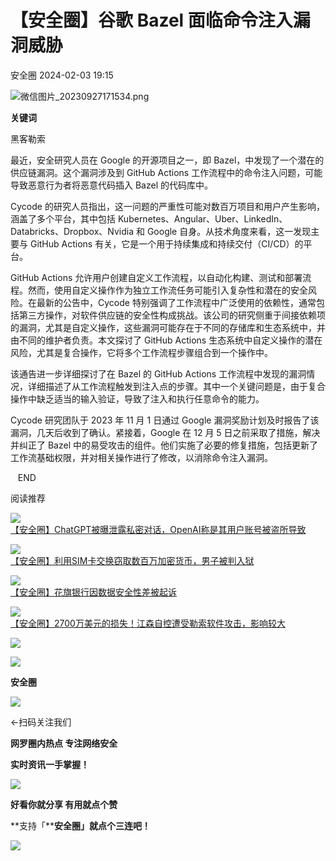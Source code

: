 #  【安全圈】谷歌 Bazel 面临命令注入漏洞威胁   
 安全圈   2024-02-03 19:15  
  
![](https://mmbiz.qpic.cn/sz_mmbiz_png/aBHpjnrGylgOvEXHviaXu1fO2nLov9bZ055v7s8F6w1DD1I0bx2h3zaOx0Mibd5CngBwwj2nTeEbupw7xpBsx27Q/640?wx_fmt=png&from=appmsg "微信图片_20230927171534.png")  
  
  
**关键词**  
  
  
  
黑客勒索  
  
  
  
最近，安全研究人员在 Google 的开源项目之一，即 Bazel，中发现了一个潜在的供应链漏洞。这个漏洞涉及到 GitHub Actions 工作流程中的命令注入问题，可能导致恶意行为者将恶意代码插入 Bazel 的代码库中。  
  
  
Cycode 的研究人员指出，这一问题的严重性可能对数百万项目和用户产生影响，涵盖了多个平台，其中包括 Kubernetes、Angular、Uber、LinkedIn、Databricks、Dropbox、Nvidia 和 Google 自身。从技术角度来看，这一发现主要与 GitHub Actions 有关，它是一个用于持续集成和持续交付（CI/CD）的平台。  
  
  
GitHub Actions 允许用户创建自定义工作流程，以自动化构建、测试和部署流程。然而，使用自定义操作作为独立工作流任务可能引入复杂性和潜在的安全风险。在最新的公告中，Cycode 特别强调了工作流程中广泛使用的依赖性，通常包括第三方操作，对软件供应链的安全性构成挑战。该公司的研究侧重于间接依赖项的漏洞，尤其是自定义操作，这些漏洞可能存在于不同的存储库和生态系统中，并由不同的维护者负责。本文探讨了 GitHub Actions 生态系统中自定义操作的潜在风险，尤其是复合操作，它将多个工作流程步骤组合到一个操作中。  
  
  
该通告进一步详细探讨了在 Bazel 的 GitHub Actions 工作流程中发现的漏洞情况，详细描述了从工作流程触发到注入点的步骤。其中一个关键问题是，由于复合操作中缺乏适当的输入验证，导致了注入和执行任意命令的能力。  
  
  
Cycode 研究团队于 2023 年 11 月 1 日通过 Google 漏洞奖励计划及时报告了该漏洞，几天后收到了确认。紧接着，Google 在 12 月 5 日之前采取了措施，解决并纠正了 Bazel 中的易受攻击的组件。他们实施了必要的修复措施，包括更新了工作流基础权限，并对相关操作进行了修改，以消除命令注入漏洞。  
  
  
  
   END    
  
  
阅读推荐  
  
  
![](https://mmbiz.qpic.cn/sz_mmbiz_jpg/aBHpjnrGylh3aERot1joLyxQ5pAuhdebAnicXNgk78ofRz8WP3trhvVKV5EjYBFAlTmU7kHCic882yr6y6yAeWkg/640?wx_fmt=jpeg "")  
[【安全圈】ChatGPT被曝泄露私密对话，OpenAI称是其用户账号被盗所导致](http://mp.weixin.qq.com/s?__biz=MzIzMzE4NDU1OQ==&mid=2652053460&idx=1&sn=f2fb75dfe3876576b6b95f00dd24a862&chksm=f36e3394c419ba8291848dc4c11e437405beb6102f9af9b182a288c3632c38987e3d4ffcbe57&scene=21#wechat_redirect)  
  
  
  
![](https://mmbiz.qpic.cn/sz_mmbiz_jpg/aBHpjnrGylh3aERot1joLyxQ5pAuhdebJEJeXmJ7ZjYMPlaEaKwtT289PFNojvbjJHhFyb1emch1DpDasEpNicA/640?wx_fmt=jpeg "")  
[【安全圈】利用SIM卡交换窃取数百万加密货币，男子被判入狱](http://mp.weixin.qq.com/s?__biz=MzIzMzE4NDU1OQ==&mid=2652053460&idx=2&sn=3385508a5feab00efce273796c041a37&chksm=f36e3394c419ba820abd04c8ddf7ad9c1311cd1eade1c06a27f027c879358f164a81c45de3f2&scene=21#wechat_redirect)  
  
  
  
![](https://mmbiz.qpic.cn/sz_mmbiz_jpg/aBHpjnrGylh3aERot1joLyxQ5pAuhdebyEzibxHhvOHdu6FaTWEyFvGUbsC5y6NrwbH7libO7wGZ1oRtc3iciaXSBA/640?wx_fmt=jpeg "")  
[【安全圈】花旗银行因数据安全性差被起诉](http://mp.weixin.qq.com/s?__biz=MzIzMzE4NDU1OQ==&mid=2652053460&idx=3&sn=861eb6bc239d60df518b413e8bd0ab67&chksm=f36e3394c419ba82b757d51c77215fa6612b2a846f1a2d9e42a93bf6f8df3ac8e458cf138f9d&scene=21#wechat_redirect)  
  
  
  
![](https://mmbiz.qpic.cn/sz_mmbiz_png/aBHpjnrGylj9s8WYsM8ZDUibNQPOb8Tlz8xcU6ficneAoWZJ36ADnTiaYoXtpyrY5hrgR36ERBtRxQwy4YtPjic0eQ/640?wx_fmt=png&from=appmsg "")  
[【安全圈】2700万美元的损失！江森自控遭受勒索软件攻击，影响较大](http://mp.weixin.qq.com/s?__biz=MzIzMzE4NDU1OQ==&mid=2652053460&idx=4&sn=58469ba5bee7bd65e8fef93d94ab1937&chksm=f36e3394c419ba824527839f449d2a23f74ffe318fd2a5b1288e2f4f74b59bb72df925fb11c9&scene=21#wechat_redirect)  
  
  
  
![](https://mmbiz.qpic.cn/mmbiz_gif/aBHpjnrGylgeVsVlL5y1RPJfUdozNyCEft6M27yliapIdNjlcdMaZ4UR4XxnQprGlCg8NH2Hz5Oib5aPIOiaqUicDQ/640?wx_fmt=gif "")  
  
  
  
![](https://mmbiz.qpic.cn/mmbiz_png/aBHpjnrGylgeVsVlL5y1RPJfUdozNyCEDQIyPYpjfp0XDaaKjeaU6YdFae1iagIvFmFb4djeiahnUy2jBnxkMbaw/640?wx_fmt=png "")  
  
**安全圈**  
  
![](https://mmbiz.qpic.cn/mmbiz_gif/aBHpjnrGylgeVsVlL5y1RPJfUdozNyCEft6M27yliapIdNjlcdMaZ4UR4XxnQprGlCg8NH2Hz5Oib5aPIOiaqUicDQ/640?wx_fmt=gif "")  
  
  
←扫码关注我们  
  
**网罗圈内热点 专注网络安全**  
  
**实时资讯一手掌握！**  
  
  
![](https://mmbiz.qpic.cn/mmbiz_gif/aBHpjnrGylgeVsVlL5y1RPJfUdozNyCE3vpzhuku5s1qibibQjHnY68iciaIGB4zYw1Zbl05GQ3H4hadeLdBpQ9wEA/640?wx_fmt=gif "")  
  
**好看你就分享 有用就点个赞**  
  
**支持「****安全圈」就点个三连吧！**  
  
![](https://mmbiz.qpic.cn/mmbiz_gif/aBHpjnrGylgeVsVlL5y1RPJfUdozNyCE3vpzhuku5s1qibibQjHnY68iciaIGB4zYw1Zbl05GQ3H4hadeLdBpQ9wEA/640?wx_fmt=gif "")  
  
  
